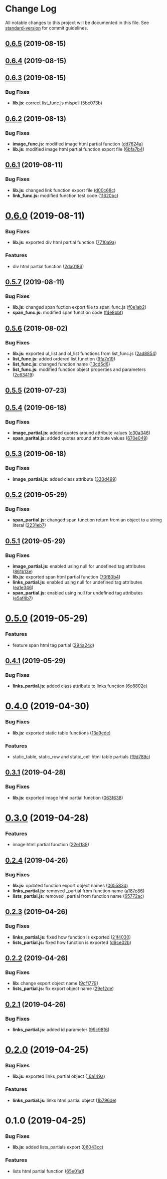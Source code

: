 # Change Log

All notable changes to this project will be documented in this file. See [standard-version](https://github.com/conventional-changelog/standard-version) for commit guidelines.

<a name="0.6.5"></a>
## [0.6.5](https://github.com/kilisio/html_partials/compare/v0.6.4...v0.6.5) (2019-08-15)



<a name="0.6.4"></a>
## [0.6.4](https://github.com/kilisio/html_partials/compare/v0.6.3...v0.6.4) (2019-08-15)



<a name="0.6.3"></a>
## [0.6.3](https://github.com/kilisio/html_partials/compare/v0.6.2...v0.6.3) (2019-08-15)


### Bug Fixes

* **lib.js:** correct list_func.js mispell ([5bc073b](https://github.com/kilisio/html_partials/commit/5bc073b))



<a name="0.6.2"></a>
## [0.6.2](https://github.com/kilisio/html_partials/compare/v0.6.1...v0.6.2) (2019-08-13)


### Bug Fixes

* **image_func.js:** modified image html partial function ([dd7624a](https://github.com/kilisio/html_partials/commit/dd7624a))
* **lib.js:** modified image html partial function export file ([6bfa7b4](https://github.com/kilisio/html_partials/commit/6bfa7b4))



<a name="0.6.1"></a>
## [0.6.1](https://github.com/kilisio/html_partials/compare/v0.6.0...v0.6.1) (2019-08-11)


### Bug Fixes

* **lib.js:** changed link function export file ([d00c68c](https://github.com/kilisio/html_partials/commit/d00c68c))
* **link_func.js:** modified function test code ([11620bc](https://github.com/kilisio/html_partials/commit/11620bc))



<a name="0.6.0"></a>
# [0.6.0](https://github.com/kilisio/html_partials/compare/v0.5.7...v0.6.0) (2019-08-11)


### Bug Fixes

* **lib.js:** exported div html partial function ([7710a9a](https://github.com/kilisio/html_partials/commit/7710a9a))


### Features

* div html partial function ([2da0186](https://github.com/kilisio/html_partials/commit/2da0186))



<a name="0.5.7"></a>
## [0.5.7](https://github.com/kilisio/html_partials/compare/v0.5.6...v0.5.7) (2019-08-11)


### Bug Fixes

* **lib.js:** changed span fuction export file to span_func.js ([f0e1ab2](https://github.com/kilisio/html_partials/commit/f0e1ab2))
* **span_func.js:** modified span function code ([f4e8bbf](https://github.com/kilisio/html_partials/commit/f4e8bbf))



<a name="0.5.6"></a>
## [0.5.6](https://github.com/kilisio/html_partials/compare/v0.5.5...v0.5.6) (2019-08-02)


### Bug Fixes

* **lib.js:** exported ul_list and ol_list functions from list_func.js ([2ad8854](https://github.com/kilisio/html_partials/commit/2ad8854))
* **list_func.js:** added ordered list function ([9fa7e19](https://github.com/kilisio/html_partials/commit/9fa7e19))
* **list_func.js:** changed function name ([13cd5d6](https://github.com/kilisio/html_partials/commit/13cd5d6))
* **list_func.js:** modified function object properties and parameters ([2c63419](https://github.com/kilisio/html_partials/commit/2c63419))



<a name="0.5.5"></a>
## [0.5.5](https://github.com/kilisio/html_partials/compare/v0.5.4...v0.5.5) (2019-07-23)



<a name="0.5.4"></a>
## [0.5.4](https://github.com/kilisio/html_partials_lib/compare/v0.5.3...v0.5.4) (2019-06-18)


### Bug Fixes

* **image_partial.js:** added quotes around attribute values ([c30a346](https://github.com/kilisio/html_partials_lib/commit/c30a346))
* **span_parital.js:** added quotes around attribute values ([670e049](https://github.com/kilisio/html_partials_lib/commit/670e049))



<a name="0.5.3"></a>
## [0.5.3](https://github.com/kilisio/html_partials_lib/compare/v0.5.2...v0.5.3) (2019-06-18)


### Bug Fixes

* **image_partial.js:** added class attribute ([330d499](https://github.com/kilisio/html_partials_lib/commit/330d499))



<a name="0.5.2"></a>
## [0.5.2](https://github.com/kilisio/html_partials_lib/compare/v0.5.1...v0.5.2) (2019-05-29)


### Bug Fixes

* **span_partial.js:** changed span function return from an object to a string literal ([2231eb7](https://github.com/kilisio/html_partials_lib/commit/2231eb7))



<a name="0.5.1"></a>
## [0.5.1](https://github.com/kilisio/html_partials_lib/compare/v0.5.0...v0.5.1) (2019-05-29)


### Bug Fixes

* **image_partial.js:** enabled using null for undefined tag attributes ([861b13e](https://github.com/kilisio/html_partials_lib/commit/861b13e))
* **lib.js:** exported span html partial function ([70f80b4](https://github.com/kilisio/html_partials_lib/commit/70f80b4))
* **links_partial.js:** enabled using null for undefined tag attributes ([ea1e346](https://github.com/kilisio/html_partials_lib/commit/ea1e346))
* **span_partial.js:** enabled using null for undefined tag attributes ([e5af4b7](https://github.com/kilisio/html_partials_lib/commit/e5af4b7))



<a name="0.5.0"></a>
# [0.5.0](https://github.com/kilisio/html_partials_lib/compare/v0.4.1...v0.5.0) (2019-05-29)


### Features

* feature span html tag partial ([294a24d](https://github.com/kilisio/html_partials_lib/commit/294a24d))



<a name="0.4.1"></a>
## [0.4.1](https://github.com/kilisio/html_partials_lib/compare/v0.4.0...v0.4.1) (2019-05-29)


### Bug Fixes

* **links_partial.js:** added class attribute to links function ([6c8802e](https://github.com/kilisio/html_partials_lib/commit/6c8802e))



<a name="0.4.0"></a>
# [0.4.0](https://github.com/kilisio/html_partials_lib/compare/v0.3.1...v0.4.0) (2019-04-30)


### Bug Fixes

* **lib.js:** exported static table functions ([13a9ede](https://github.com/kilisio/html_partials_lib/commit/13a9ede))


### Features

* static_table, static_row and static_cell html table partials ([f9d789c](https://github.com/kilisio/html_partials_lib/commit/f9d789c))



<a name="0.3.1"></a>
## [0.3.1](https://github.com/kilisio/html_partials_lib/compare/v0.3.0...v0.3.1) (2019-04-28)


### Bug Fixes

* **lib.js:** exported image html partial function ([063f638](https://github.com/kilisio/html_partials_lib/commit/063f638))



<a name="0.3.0"></a>
# [0.3.0](https://github.com/kilisio/html_partials_lib/compare/v0.2.4...v0.3.0) (2019-04-28)


### Features

* image html partial function ([22e1188](https://github.com/kilisio/html_partials_lib/commit/22e1188))



<a name="0.2.4"></a>
## [0.2.4](https://github.com/kilisio/html_partials_lib/compare/v0.2.3...v0.2.4) (2019-04-26)


### Bug Fixes

* **lib.js:** updated function export object names ([005583d](https://github.com/kilisio/html_partials_lib/commit/005583d))
* **links_partial.js:** removed _partial from function name ([a187c86](https://github.com/kilisio/html_partials_lib/commit/a187c86))
* **lists_partial.js:** removed _partial from function name ([65772ac](https://github.com/kilisio/html_partials_lib/commit/65772ac))



<a name="0.2.3"></a>
## [0.2.3](https://github.com/kilisio/html_partials_lib/compare/v0.2.2...v0.2.3) (2019-04-26)


### Bug Fixes

* **links_partial.js:** fixed how function is exported ([21f4030](https://github.com/kilisio/html_partials_lib/commit/21f4030))
* **lists_partial.js:** fixed how function is exported ([d9ce02b](https://github.com/kilisio/html_partials_lib/commit/d9ce02b))



<a name="0.2.2"></a>
## [0.2.2](https://github.com/kilisio/html_partials_lib/compare/v0.2.1...v0.2.2) (2019-04-26)


### Bug Fixes

* **lib:** change export object name ([9cf1779](https://github.com/kilisio/html_partials_lib/commit/9cf1779))
* **lists_partial.js:** fix export object name ([29e12de](https://github.com/kilisio/html_partials_lib/commit/29e12de))



<a name="0.2.1"></a>
## [0.2.1](https://github.com/kilisio/html_partials_lib/compare/v0.2.0...v0.2.1) (2019-04-26)


### Bug Fixes

* **links_partial.js:** added id parameter ([99c98f6](https://github.com/kilisio/html_partials_lib/commit/99c98f6))



<a name="0.2.0"></a>
# [0.2.0](https://github.com/kilisio/html_partials_lib/compare/v0.1.0...v0.2.0) (2019-04-25)


### Bug Fixes

* **lib.js:** exported links_partial object ([16a149a](https://github.com/kilisio/html_partials_lib/commit/16a149a))


### Features

* **links_partial.js:** links html partial object ([1b796de](https://github.com/kilisio/html_partials_lib/commit/1b796de))



<a name="0.1.0"></a>
# 0.1.0 (2019-04-25)


### Bug Fixes

* **lib.js:** added lists_partials export ([06043cc](https://github.com/kilisio/html_partials_lib/commit/06043cc))


### Features

* lists html partial function ([65e01a1](https://github.com/kilisio/html_partials_lib/commit/65e01a1))
